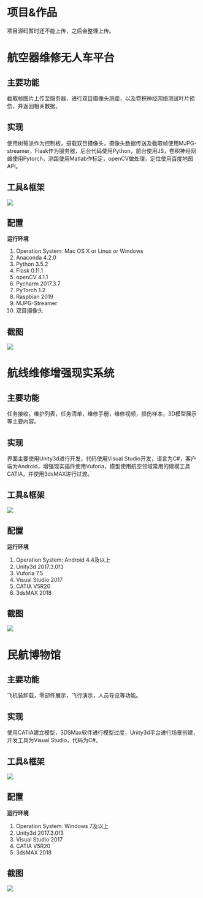 # 项目&作品
项目源码暂时还不能上传，之后会整理上传。
# 航空器维修无人车平台
## 主要功能
截取帧图片上传至服务器，进行双目摄像头测距，以及卷积神经网络测试叶片损伤，并返回相关数据。
## 实现
使用树莓派作为控制板，搭载双目摄像头，摄像头数据传送及截取帧使用MJPG-streamer，Flask作为服务器，后台代码使用Python，前台使用JS，卷积神经网络使用Pytorch，测距使用Matlab作标定，openCV做处理，定位使用百度地图API。
## 工具&框架
![](航空器维修无人车平台/tools.png)
## 配置
**运行环境** 
1. Operation System: Mac OS X or Linux or Windows
2. Anaconda 4.2.0
3. Python 3.5.2
4. Flask 0.11.1
4. openCV 4.1.1
5. Pycharm 2017.3.7
6. PyTorch 1.2
7. Raspbian 2019
8. MJPG-Streamer
9. 双目摄像头
## 截图
![](航空器维修无人车平台/index.png)
# 航线维修增强现实系统
## 主要功能
任务接收，维护列表，任务清单，维修手册，维修视频，损伤样本，3D模型展示等主要内容。
## 实现
界面主要使用Unity3d进行开发，代码使用Visual Studio开发，语言为C#，客户端为Android，增强现实插件使用Vuforia，模型使用航空领域常用的建模工具CATIA，并使用3dsMAX进行过渡。
## 工具&框架
![](航线维修增强现实系统/tools.png)
## 配置
**运行环境** 
1. Operation System: Android 4.4及以上
2. Unity3d 2017.3.0f3
3. Vuforia 7.5
4. Visual Studio 2017
5. CATIA V5R20
6. 3dsMAX 2018
## 截图
![](航线维修增强现实系统/航线维修AR系统.png)
# 民航博物馆
## 主要功能
飞机装卸载，零部件展示，飞行演示，人员导览等功能。
## 实现
使用CATIA建立模型，3DSMax软件进行模型过度，Unity3d平台进行场景创建，开发工具为Visual Studio，代码为C#。
## 工具&框架
![](民航博物馆/tools.png)
## 配置
**运行环境** 
1. Operation System: Windows 7及以上
2. Unity3d 2017.3.0f3
3. Visual Studio 2017
4. CATIA V5R20
5. 3dsMAX 2018
## 截图
![](民航博物馆/index.png)
